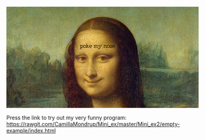 ![alt text](MonaLisaSmile.png "Screenshot of my fun program!")


Press the link to try out my very funny program:
https://rawgit.com/CamillaMondrup/Mini_ex/master/Mini_ex2/empty-example/index.html
